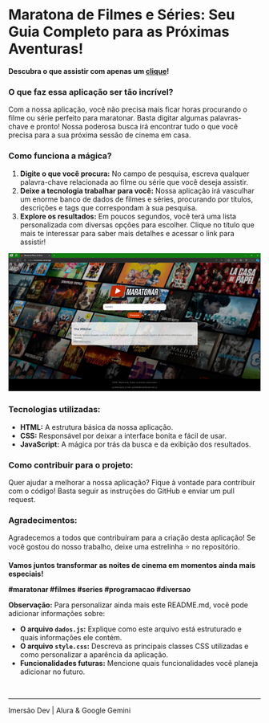 # **Maratona de Filmes e Séries: Seu Guia Completo para as Próximas Aventuras!**

**Descubra o que assistir com apenas um <a href=https://maratonar.vercel.app/ target="_blank">clique</a>!**

### **O que faz essa aplicação ser tão incrível?**

Com a nossa aplicação, você não precisa mais ficar horas procurando o filme ou série perfeito para maratonar. Basta digitar algumas palavras-chave e pronto! Nossa poderosa busca irá encontrar tudo o que você precisa para a sua próxima sessão de cinema em casa.

### **Como funciona a mágica?**

1. **Digite o que você procura:** No campo de pesquisa, escreva qualquer palavra-chave relacionada ao filme ou série que você deseja assistir.
2. **Deixe a tecnologia trabalhar para você:** Nossa aplicação irá vasculhar um enorme banco de dados de filmes e séries, procurando por títulos, descrições e tags que correspondam à sua pesquisa.
3. **Explore os resultados:** Em poucos segundos, você terá uma lista personalizada com diversas opções para escolher. Clique no título que mais te interessar para saber mais detalhes e acessar o link para assistir!


<a href=https://maratonar.vercel.app/ target="_blank">![Maratonar Filmes & Séries](/assets/modelo.jpg)</a>

### **Tecnologias utilizadas:**

* **HTML:** A estrutura básica da nossa aplicação.
* **CSS:** Responsável por deixar a interface bonita e fácil de usar.
* **JavaScript:** A mágica por trás da busca e da exibição dos resultados.

### **Como contribuir para o projeto:**

Quer ajudar a melhorar a nossa aplicação? Fique à vontade para contribuir com o código! Basta seguir as instruções do GitHub e enviar um pull request.

### **Agradecimentos:**

Agradecemos a todos que contribuíram para a criação desta aplicação! Se você gostou do nosso trabalho, deixe uma estrelinha ⭐ no repositório.

**Vamos juntos transformar as noites de cinema em momentos ainda mais especiais!** 

**#maratonar #filmes #series #programacao #diversao**

**Observação:** Para personalizar ainda mais este README.md, você pode adicionar informações sobre:

* **O arquivo `dados.js`:** Explique como este arquivo está estruturado e quais informações ele contém.
* **O arquivo `style.css`:** Descreva as principais classes CSS utilizadas e como personalizar a aparência da aplicação.
* **Funcionalidades futuras:** Mencione quais funcionalidades você planeja adicionar no futuro.



<br>
<hr>
Imersão Dev | Alura & Google Gemini

